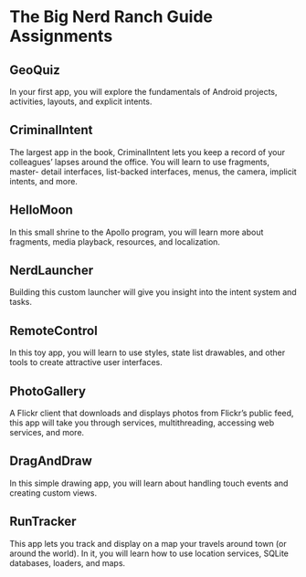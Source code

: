 # The Big Nerd Ranch Guide Assignments

## GeoQuiz
In your first app, you will explore the fundamentals of Android projects,
activities, layouts, and explicit intents.

## CriminalIntent
The largest app in the book, CriminalIntent lets you keep a record of your
colleagues’ lapses around the office. You will learn to use fragments, master-
detail interfaces, list-backed interfaces, menus, the camera, implicit intents,
and more.

## HelloMoon
In this small shrine to the Apollo program, you will learn more about
fragments, media playback, resources, and localization.

## NerdLauncher
Building this custom launcher will give you insight into the intent system and
tasks.

## RemoteControl 
In this toy app, you will learn to use styles, state list drawables, and other
tools to create attractive user interfaces.

## PhotoGallery 
A Flickr client that downloads and displays photos from Flickr’s public
feed, this app will take you through services, multithreading, accessing web
services, and more.

## DragAndDraw
In this simple drawing app, you will learn about handling touch events and
creating custom views.

## RunTracker
This app lets you track and display on a map your travels around town (or
around the world). In it, you will learn how to use location services, SQLite
databases, loaders, and maps.
